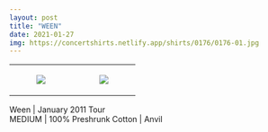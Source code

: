 ```yaml
---
layout: post
title: "WEEN"
date: 2021-01-27
img: https://concertshirts.netlify.app/shirts/0176/0176-01.jpg
---
```




<table style="width:100%;"><tr><td style="vertical-align:top;">
      <figure class="tmblr-full" data-orig-height="2048" data-orig-width="1365" data-orig-src="https://concertshirts.netlify.app/shirts/0176/0176-01.jpg"><img src="https://64.media.tumblr.com/67b7ea55d2470ed943cec58b29c5dad1/20995e1c827bb51e-df/s540x810/4f98ac0e4351fe0c6132db1c5b6202e838e11d50.jpg" data-orig-height="2048" data-orig-width="1365" data-orig-src="https://concertshirts.netlify.app/shirts/0176/0176-01.jpg"/></figure></td>
    <td style="vertical-align:top;">
      <figure class="tmblr-full" data-orig-height="2048" data-orig-width="1365" data-orig-src="https://concertshirts.netlify.app/shirts/0176/0176-02.jpg"><img src="https://64.media.tumblr.com/3b6c6019b2499eda669ae0344f355cdc/20995e1c827bb51e-08/s540x810/4556675a584c1ce632b2815439ff96b930c67248.jpg" data-orig-height="2048" data-orig-width="1365" data-orig-src="https://concertshirts.netlify.app/shirts/0176/0176-02.jpg"/></figure></td>
  </tr></table><p>
  Ween | January 2011 Tour<br/>MEDIUM | 100% Preshrunk Cotton | Anvil
</p>
